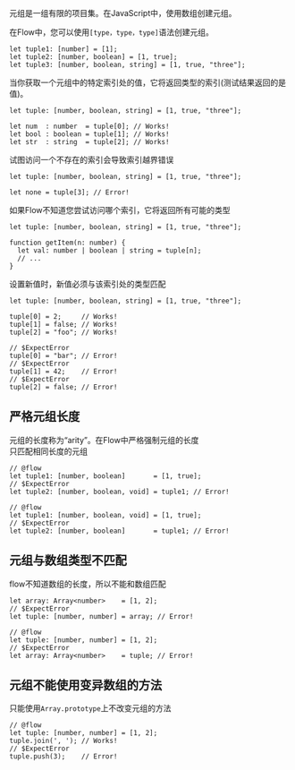 元组是一组有限的项目集。在JavaScript中，使用数组创建元组。

在Flow中，您可以使用`[type，type，type]`语法创建元组。
```
let tuple1: [number] = [1];
let tuple2: [number, boolean] = [1, true];
let tuple3: [number, boolean, string] = [1, true, "three"];
```

当你获取一个元组中的特定索引处的值，它将返回类型的索引(测试结果返回的是值)。
```
let tuple: [number, boolean, string] = [1, true, "three"];

let num  : number  = tuple[0]; // Works!
let bool : boolean = tuple[1]; // Works!
let str  : string  = tuple[2]; // Works!
```

试图访问一个不存在的索引会导致索引越界错误
```
let tuple: [number, boolean, string] = [1, true, "three"];

let none = tuple[3]; // Error!
```
如果Flow不知道您尝试访问哪个索引，它将返回所有可能的类型
```
let tuple: [number, boolean, string] = [1, true, "three"];

function getItem(n: number) {
  let val: number | boolean | string = tuple[n];
  // ...
}
```
设置新值时，新值必须与该索引处的类型匹配
```
let tuple: [number, boolean, string] = [1, true, "three"];

tuple[0] = 2;     // Works!
tuple[1] = false; // Works!
tuple[2] = "foo"; // Works!

// $ExpectError
tuple[0] = "bar"; // Error!
// $ExpectError
tuple[1] = 42;    // Error!
// $ExpectError
tuple[2] = false; // Error!
```

## 严格元组长度
元组的长度称为“arity”。在Flow中严格强制元组的长度  
只匹配相同长度的元组
```
// @flow
let tuple1: [number, boolean]       = [1, true];
// $ExpectError
let tuple2: [number, boolean, void] = tuple1; // Error!
```
```
// @flow
let tuple1: [number, boolean, void] = [1, true];
// $ExpectError
let tuple2: [number, boolean]       = tuple1; // Error!
```
## 元组与数组类型不匹配
flow不知道数组的长度，所以不能和数组匹配
```
let array: Array<number>    = [1, 2];
// $ExpectError
let tuple: [number, number] = array; // Error!
```
```
// @flow
let tuple: [number, number] = [1, 2];
// $ExpectError
let array: Array<number>    = tuple; // Error!
```
## 元组不能使用变异数组的方法
只能使用`Array.prototype`上不改变元组的方法
```
// @flow
let tuple: [number, number] = [1, 2];
tuple.join(', '); // Works!
// $ExpectError
tuple.push(3);    // Error!
```